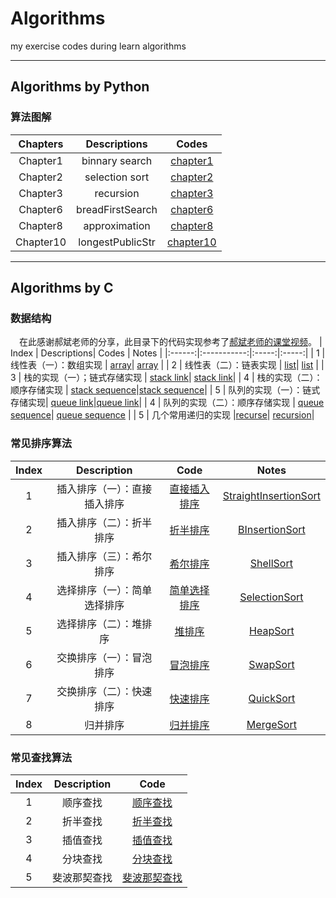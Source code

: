 # Algorithms
my exercise codes during learn algorithms
****
## Algorithms by Python
### 算法图解

| Chapters |   Descriptions   |  Codes   |
|:--------:|:----------------:|:---------:|
| Chapter1 | binnary search  | [chapter1](./Algorithms_python/Chapter1)|
| Chapter2 | selection sort  | [chapter2](./Algorithms_python/Chapter2)|
| Chapter3 | recursion       | [chapter3](./Algorithms_python/Chapter3)|
| Chapter6 | breadFirstSearch| [chapter6](./Algorithms_python/Chapter6)|
| Chapter8 | approximation   | [chapter8](./Algorithms_python/Chapter8)|
| Chapter10| longestPublicStr| [chapter10](./Algorithms_python/Chapter10)|

***
## Algorithms by C

### 数据结构
&emsp;在此感谢郝斌老师的分享，此目录下的代码实现参考了[郝斌老师的课堂视频](https://www.bilibili.com/video/BV11s41167h6?p=72)。
|  Index | Descriptions| Codes | Notes |
|:------:|:-----------:|:-----:|:-----:|
|    1   | 线性表（一）：数组实现    | [array](./Algorithms_C/DataStruct/array.c)| [array](./Algorithms_C/Notes/array.md)  |
|   2    | 线性表（二）：链表实现    | [list](./Algorithms_C//DataStruct/list.c)| [list](./Algorithms_C/Notes/list.md) |
|   3    | 栈的实现（一）；链式存储实现    | [stack link](./Algorithms_C/DataStruct/stack_link.c)| [stack link](./Algorithms_C/Notes/stack_link.md)|
|  4     | 栈的实现（二）：顺序存储实现 | [stack sequence](./Algorithms_C/DataStruct/stack_sequence.c)|[stack sequence](./Algorithms_C/Notes/stack_sequence.md)|
|   5    | 队列的实现（一）：链式存储实现| [queue link](./Algorithms_C/DataStruct/queue_link.c)|[queue link](./Algorithms_C/Notes/queue_link.md)|
|   4    | 队列的实现（二）：顺序存储实现  | [queue sequence](./Algorithms_C/DataStruct/queue_sequence.c)| [queue sequence](./Algorithms_C/Notes/queue_sequence.md) |
|   5    | 几个常用递归的实现 |[recurse](./Algorithms_C/DataStruct/recurse.c)| [recursion](./Algorithms_C/Notes/recursion.md)|

### 常见排序算法
| Index | Description | Code | Notes |
|:-----:|:-----------:|:----:|:-----:|
|  1    | 插入排序（一）：直接插入排序|[直接插入排序](./Algorithms_C/Sorts/StraightInsertionSort.c)|[StraightInsertionSort](./Algorithms_C/Notes/InsertionSort.md)|
|  2    | 插入排序（二）：折半排序|[折半排序](./Algorithms_C/Sorts/BInsertSort.c)|[BInsertionSort](./Algorithms_C/Notes/InsertionSort.md)|
|  3    | 插入排序（三）：希尔排序|[希尔排序](./Algorithms_C/Sorts/ShellSort.c)|[ShellSort](./Algorithms_C/Notes/InsertionSort.md)|
|  4    | 选择排序（一）：简单选择排序|[简单选择排序](./Algorithms_C/Sorts/SimpleSelectSort.c)|[SelectionSort](./Algorithms_C/Notes/SelectionSort.md)|
|  5    | 选择排序（二）：堆排序|[堆排序](./Algorithms_C/Sorts/HeapSort.c)|[HeapSort](./Algorithms_C/Notes/SelectionSort.md)|
|  6    | 交换排序（一）：冒泡排序|[冒泡排序](./Algorithms_C/Sorts/BubbleSort.c)|[SwapSort](./Algorithms_C/Notes/SwapSort.md)|
|  7    | 交换排序（二）：快速排序|[快速排序](./Algorithms_C/Sorts/QuickSort.c)|[QuickSort](./Algorithms_C/Notes/SwapSort.md)|
|  8    | 归并排序|[归并排序](./Algorithms_C/Sorts/MergeSort.c)|[MergeSort](./Algorithms_C/Notes/MergeSort.md)|

### 常见查找算法
| Index | Description | Code |
|:-----:|:-----------:|:----:|
| 1     | 顺序查找    | [顺序查找](./Algorithms_C/Search/SequenceSearch.c)|
| 2     | 折半查找    | [折半查找](./Algorithms_C/Search/BinarySearch.c)|
| 3     | 插值查找    | [插值查找](./Algorithms_C/Search/InsertSearch.c)|
| 4     | 分块查找    | [分块查找](./Algorithms_C/Search/BlockSearch.c)|
| 5     | 斐波那契查找| [斐波那契查找](./Algorithms_C/Search/FibonacciSearch.c)|